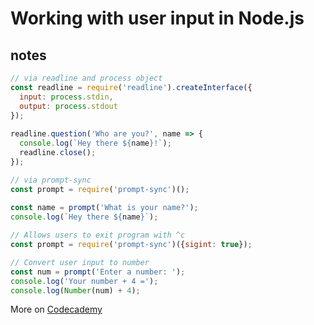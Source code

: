 # Working with user input in Node.js

## notes

```js
// via readline and process object
const readline = require('readline').createInterface({
  input: process.stdin,
  output: process.stdout
});
 
readline.question('Who are you?', name => {
  console.log(`Hey there ${name}!`);
  readline.close();
});
```

```js
// via prompt-sync
const prompt = require('prompt-sync')();
 
const name = prompt('What is your name?');
console.log(`Hey there ${name}`);
```

```js
// Allows users to exit program with ^c
const prompt = require('prompt-sync')({sigint: true});
```

```js
// Convert user input to number
const num = prompt('Enter a number: ');
console.log('Your number + 4 =');
console.log(Number(num) + 4);
```

More on [Codecademy]('https://www.codecademy.com/articles/getting-user-input-in-node-js')